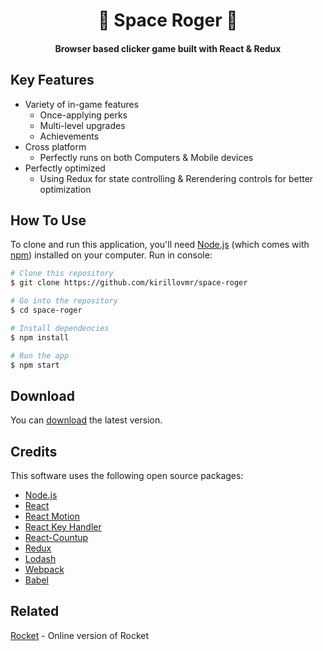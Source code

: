 <h1 align="center">
  🚀 Space Roger 🚀
  <br>
</h1>

<h4 align="center">Browser based clicker game built with React & Redux</h4>

## Key Features

* Variety of in-game features
  - Once-applying perks
  - Multi-level upgrades
  - Achievements
* Cross platform
  - Perfectly runs on both Computers & Mobile devices
* Perfectly optimized
  - Using Redux for state controlling & Rerendering controls for better optimization

## How To Use

To clone and run this application, you'll need [Node.js](https://nodejs.org/en/download/) (which comes with [npm](http://npmjs.com)) installed on your computer.
Run in console:

```bash
# Clone this repository
$ git clone https://github.com/kirillovmr/space-roger

# Go into the repository
$ cd space-roger

# Install dependencies
$ npm install

# Run the app
$ npm start
```

## Download

You can [download](https://github.com/kirillovmr/space-roger/archive/master.zip) the latest version.

## Credits

This software uses the following open source packages:

- [Node.js](https://nodejs.org/)
- [React](https://reactjs.org)
- [React Motion](https://github.com/chenglou/react-motion)
- [React Key Handler](https://www.npmjs.com/package/react-key-handler)
- [React-Countup](https://github.com/glennreyes/react-countup)
- [Redux](https://redux.js.org)
- [Lodash](https://lodash.com)
- [Webpack](https://webpack.js.org)
- [Babel](https://babeljs.io)

## Related

[Rocket](#) - Online version of Rocket